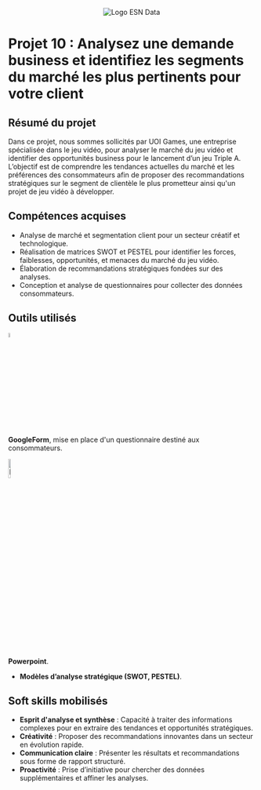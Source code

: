 <p align="center">
  <img src="https://github.com/user-attachments/assets/170f8fc9-bbc6-4f02-a2fe-955124986f38" alt="Logo ESN Data"
<p>

# Projet 10 : Analysez une demande business et identifiez les segments du marché les plus pertinents pour votre client

## Résumé du projet
Dans ce projet, nous sommes sollicités par UOI Games, une entreprise spécialisée dans le jeu vidéo, pour analyser le
marché du jeu vidéo et identifier des opportunités business pour le lancement d’un jeu Triple A. L’objectif est de 
comprendre les tendances actuelles du marché et les préférences des consommateurs afin de proposer des recommandations 
stratégiques sur le segment de clientèle le plus prometteur ainsi qu'un projet de jeu vidéo à développer.

## Compétences acquises
- Analyse de marché et segmentation client pour un secteur créatif et technologique.
- Réalisation de matrices SWOT et PESTEL pour identifier les forces, faiblesses, opportunités, et menaces du marché du jeu vidéo.
- Élaboration de recommandations stratégiques fondées sur des analyses.
- Conception et analyse de questionnaires pour collecter des données consommateurs.
  
## Outils utilisés
<img src="https://github.com/user-attachments/assets/5ee86c77-2bd4-42c9-bf66-0a3b8e124f82" alt="Logo Google Form" width= 5% />

**GoogleForm**, mise en place d'un questionnaire destiné aux consommateurs.<p></p>

<img src="https://github.com/user-attachments/assets/775f1719-5e4c-4dec-b3d0-5bf8fd39569e" alt="Logo Powerpoint" width= 10% />

**Powerpoint**.<p></p>

- **Modèles d’analyse stratégique (SWOT, PESTEL)**.

## Soft skills mobilisés
- **Esprit d'analyse et synthèse** : Capacité à traiter des informations complexes pour en extraire des tendances et opportunités stratégiques.
- **Créativité** : Proposer des recommandations innovantes dans un secteur en évolution rapide.
- **Communication claire** : Présenter les résultats et recommandations sous forme de rapport structuré.
- **Proactivité** : Prise d’initiative pour chercher des données supplémentaires et affiner les analyses.
